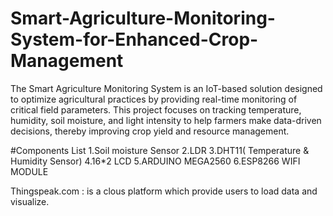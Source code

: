 # Smart-Agriculture-Monitoring-System-for-Enhanced-Crop-Management
The Smart Agriculture Monitoring System is an IoT-based solution designed to optimize agricultural practices by providing real-time monitoring of critical field parameters. 
This project focuses on tracking temperature, humidity, soil moisture, and light intensity to help farmers make data-driven decisions, thereby improving crop yield and resource management.

#Components List
1.Soil moisture Sensor
2.LDR
3.DHT11( Temperature & Humidity Sensor)
4.16*2 LCD
5.ARDUINO MEGA2560
6.ESP8266 WIFI MODULE

Thingspeak.com : is a clous platform  which provide users to load data and visualize.

